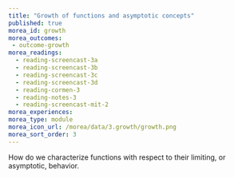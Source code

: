 ```yaml
---
title: "Growth of functions and asymptotic concepts"
published: true
morea_id: growth
morea_outcomes:
 - outcome-growth
morea_readings:
  - reading-screencast-3a
  - reading-screencast-3b
  - reading-screencast-3c
  - reading-screencast-3d
  - reading-cormen-3
  - reading-notes-3
  - reading-screencast-mit-2
morea_experiences:
morea_type: module
morea_icon_url: /morea/data/3.growth/growth.png
morea_sort_order: 3
---
```


How do we characterize functions with respect to their limiting, or asymptotic, behavior. 
